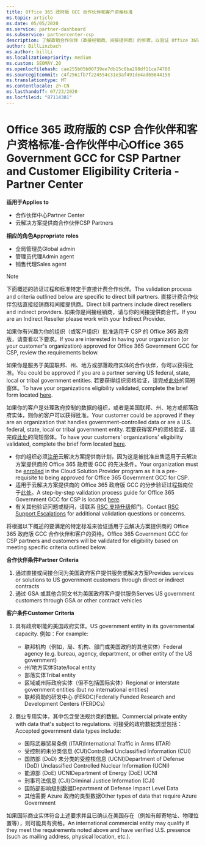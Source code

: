 ```yaml
---
title: Office 365 政府版 GCC 合作伙伴和客户资格标准
ms.topic: article
ms.date: 05/05/2020
ms.service: partner-dashboard
ms.subservice: partnercenter-csp
description: 了解直销合作伙伴（直接经销商、间接提供商）的步骤，以验证 Office 365 政府版的客户和客户的 CSP。
author: BillLinzbach
ms.author: billLi
ms.localizationpriority: medium
ms.custom: SEOMAY.20
ms.openlocfilehash: cae255b05b00739ee7db15c8ba298df11ca74788
ms.sourcegitcommit: c4f2561fb7f224554c31e3af491de4ad65644158
ms.translationtype: MT
ms.contentlocale: zh-CN
ms.lasthandoff: 07/23/2020
ms.locfileid: "87114381"
---
```

# <a name="office-365-government-gcc-for-csp-partner-and-customer-eligibility-criteria---partner-center"></a><span data-ttu-id="93a08-103">Office 365 政府版的 CSP 合作伙伴和客户资格标准-合作伙伴中心</span><span class="sxs-lookup"><span data-stu-id="93a08-103">Office 365 Government GCC for CSP Partner and Customer Eligibility Criteria - Partner Center</span></span>

<span data-ttu-id="93a08-104">**适用于**</span><span class="sxs-lookup"><span data-stu-id="93a08-104">**Applies to**</span></span>

- <span data-ttu-id="93a08-105">合作伙伴中心</span><span class="sxs-lookup"><span data-stu-id="93a08-105">Partner Center</span></span>
- <span data-ttu-id="93a08-106">云解决方案提供商合作伙伴</span><span class="sxs-lookup"><span data-stu-id="93a08-106">CSP Partners</span></span>

<span data-ttu-id="93a08-107">**相应的角色**</span><span class="sxs-lookup"><span data-stu-id="93a08-107">**Appropriate roles**</span></span>

- <span data-ttu-id="93a08-108">全局管理员</span><span class="sxs-lookup"><span data-stu-id="93a08-108">Global admin</span></span>
- <span data-ttu-id="93a08-109">管理员代理</span><span class="sxs-lookup"><span data-stu-id="93a08-109">Admin agent</span></span>
- <span data-ttu-id="93a08-110">销售代理</span><span class="sxs-lookup"><span data-stu-id="93a08-110">Sales agent</span></span>

>[!NOTE]
><span data-ttu-id="93a08-111">下面概述的验证过程和标准特定于直接计费合作伙伴。</span><span class="sxs-lookup"><span data-stu-id="93a08-111">The validation process and criteria outlined below are specific to direct bill partners.</span></span> <span data-ttu-id="93a08-112">直接计费合作伙伴包括直接经销商和间接提供商。</span><span class="sxs-lookup"><span data-stu-id="93a08-112">Direct bill partners include direct resellers and indirect providers.</span></span>  <span data-ttu-id="93a08-113">如果你是间接经销商，请与你的间接提供商合作。</span><span class="sxs-lookup"><span data-stu-id="93a08-113">If you are an Indirect Reseller please work with your Indirect Provider.</span></span>

<span data-ttu-id="93a08-114">如果你有兴趣为你的组织（或客户组织）批准适用于 CSP 的 Office 365 政府版，请查看以下要求。</span><span class="sxs-lookup"><span data-stu-id="93a08-114">If you are interested in having your organization (or your customer's organization) approved for Office 365 Government GCC for CSP, review the requirements below.</span></span>

<span data-ttu-id="93a08-115">如果你是服务于美国联邦、州、地方或部落政府实体的合作伙伴，你可以获得批准。</span><span class="sxs-lookup"><span data-stu-id="93a08-115">You could be approved if you are a partner serving US federal, state, local or tribal government entities.</span></span> <span data-ttu-id="93a08-116">若要获得组织资格验证，请完成[此处](https://products.office.com/government/eligibility-validation?ReqType=CSPPartner)的简短窗体。</span><span class="sxs-lookup"><span data-stu-id="93a08-116">To have your organizations eligibility validated, complete the brief form located [here](https://products.office.com/government/eligibility-validation?ReqType=CSPPartner).</span></span>

<span data-ttu-id="93a08-117">如果你的客户是处理政府控制的数据的组织，或者是美国联邦、州、地方或部落政府实体，则你的客户可以获得批准。</span><span class="sxs-lookup"><span data-stu-id="93a08-117">Your customer could be approved if they are an organization that handles government-controlled data or are a U.S. federal, state, local or tribal government entity.</span></span> <span data-ttu-id="93a08-118">若要获得客户的资格验证，请完成[此处](https://products.office.com/government/eligibility-validation?ReqType=CSPCustomer)的简短窗体。</span><span class="sxs-lookup"><span data-stu-id="93a08-118">To have your customers' organizations' eligibility validated, complete the brief form located [here](https://products.office.com/government/eligibility-validation?ReqType=CSPCustomer).</span></span> 

-   <span data-ttu-id="93a08-119">你的组织必须[注册](https://partnercenter.microsoft.com/partner/cloud-solution-provider)云解决方案提供商计划，因为这是被批准出售适用于云解决方案提供商的 Office 365 政府版 GCC 的先决条件。</span><span class="sxs-lookup"><span data-stu-id="93a08-119">Your organization must be [enrolled](https://partnercenter.microsoft.com/partner/cloud-solution-provider) in the Cloud Solution Provider program as it is a pre-requisite to being approved for Office 365 Government GCC for CSP.</span></span>
-   <span data-ttu-id="93a08-120">适用于云解决方案提供商的 Office 365 政府版 GCC 的分步验证过程指南位于[此处](https://go.microsoft.com/fwlink/?linkid=2007323)。</span><span class="sxs-lookup"><span data-stu-id="93a08-120">A step-by-step validation process guide for Office 365 Government GCC for CSP is located [here](https://go.microsoft.com/fwlink/?linkid=2007323).</span></span>
-   <span data-ttu-id="93a08-121">有关其他验证问题或疑问，请联系 [RSC 支持升级](mailto:usgcce@microsoft.com)部门。</span><span class="sxs-lookup"><span data-stu-id="93a08-121">Contact [RSC Support Escalations](mailto:usgcce@microsoft.com) for additional validation questions or concerns.</span></span>

<span data-ttu-id="93a08-122">将根据以下概述的要满足的特定标准来验证适用于云解决方案提供商的 Office 365 政府版 GCC 合作伙伴和客户的资格。</span><span class="sxs-lookup"><span data-stu-id="93a08-122">Office 365 Government GCC for CSP partners and customers will be validated for eligibility based on meeting specific criteria outlined below.</span></span>

<span data-ttu-id="93a08-123">**合作伙伴条件**</span><span class="sxs-lookup"><span data-stu-id="93a08-123">**Partner Criteria**</span></span>
1.  <span data-ttu-id="93a08-124">通过直接或间接合同为美国政府客户提供服务或解决方案</span><span class="sxs-lookup"><span data-stu-id="93a08-124">Provides services or solutions to US government customers through direct or indirect contracts</span></span>
2.  <span data-ttu-id="93a08-125">通过 GSA 或其他合同文书为美国政府客户提供服务</span><span class="sxs-lookup"><span data-stu-id="93a08-125">Serves US government customers through GSA or other contract vehicles</span></span>

<span data-ttu-id="93a08-126">**客户条件**</span><span class="sxs-lookup"><span data-stu-id="93a08-126">**Customer Criteria**</span></span>
1.  <span data-ttu-id="93a08-127">具有政府职能的美国政府实体。</span><span class="sxs-lookup"><span data-stu-id="93a08-127">US government entity in its governmental capacity.</span></span> <span data-ttu-id="93a08-128">例如：</span><span class="sxs-lookup"><span data-stu-id="93a08-128">For example:</span></span>
 
    -  <span data-ttu-id="93a08-129">联邦机构（例如，局、机构、部门或美国政府的其他实体）</span><span class="sxs-lookup"><span data-stu-id="93a08-129">Federal agency (e.g. bureau, agency, department, or other entity of the US government)</span></span>
    -   <span data-ttu-id="93a08-130">州/地方实体</span><span class="sxs-lookup"><span data-stu-id="93a08-130">State/local entity</span></span> 
    -   <span data-ttu-id="93a08-131">部落实体</span><span class="sxs-lookup"><span data-stu-id="93a08-131">Tribal entity</span></span>
    -   <span data-ttu-id="93a08-132">区域或州际政府实体（但不包括国际实体）</span><span class="sxs-lookup"><span data-stu-id="93a08-132">Regional or interstate government entities (but no international entities)</span></span>
    -   <span data-ttu-id="93a08-133">联邦资助的研发中心 (FERDC)</span><span class="sxs-lookup"><span data-stu-id="93a08-133">Federally Funded Research and Development Centers (FERDCs)</span></span>

2.  <span data-ttu-id="93a08-134">商业专用实体，其中包含受法规约束的数据。</span><span class="sxs-lookup"><span data-stu-id="93a08-134">Commercial private entity with data that's subject to regulations.</span></span> <span data-ttu-id="93a08-135">可接受的政府数据类型包括：</span><span class="sxs-lookup"><span data-stu-id="93a08-135">Accepted government data types include:</span></span> 
    -   <span data-ttu-id="93a08-136">国际武器贸易条例 (ITAR)</span><span class="sxs-lookup"><span data-stu-id="93a08-136">International Traffic in Arms (ITAR)</span></span>
    -   <span data-ttu-id="93a08-137">受控制的未分类信息 (CUI)</span><span class="sxs-lookup"><span data-stu-id="93a08-137">Controlled Unclassified Information (CUI)</span></span>
    -   <span data-ttu-id="93a08-138">国防部 (DoD) 未分类的受控核信息 (UCNI)</span><span class="sxs-lookup"><span data-stu-id="93a08-138">Department of Defense (DoD) Unclassified Controlled Nuclear Information (UCNI)</span></span>
    -   <span data-ttu-id="93a08-139">能源部 (DoE) UCNI</span><span class="sxs-lookup"><span data-stu-id="93a08-139">Department of Energy (DoE) UCNI</span></span>
    -   <span data-ttu-id="93a08-140">刑事司法信息 (CJI)</span><span class="sxs-lookup"><span data-stu-id="93a08-140">Criminal Justice Information (CJI)</span></span>
    -   <span data-ttu-id="93a08-141">国防部影响级别数据</span><span class="sxs-lookup"><span data-stu-id="93a08-141">Department of Defense Impact Level Data</span></span>
    -   <span data-ttu-id="93a08-142">其他需要 Azure 政府的类型数据</span><span class="sxs-lookup"><span data-stu-id="93a08-142">Other types of data that require Azure Government</span></span>

<span data-ttu-id="93a08-143">如果国际商业实体符合上述要求并且已确认在美国存在（例如有邮寄地址、物理位置等），则可能具有资格。</span><span class="sxs-lookup"><span data-stu-id="93a08-143">An international commercial entity may qualify if they meet the requirements noted above and have verified U.S. presence (such as mailing address, physical location, etc.).</span></span>


